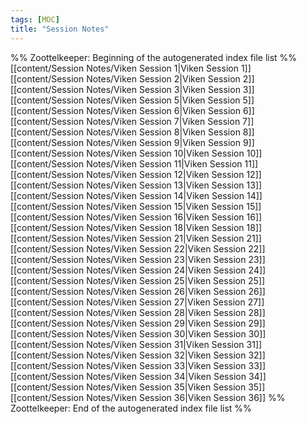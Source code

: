 ```yaml
---
tags: [MOC]
title: "Session Notes"
---
```




%% Zoottelkeeper: Beginning of the autogenerated index file list  %%
 [[content/Session Notes/Viken Session 1|Viken Session 1]]
 [[content/Session Notes/Viken Session 2|Viken Session 2]]
 [[content/Session Notes/Viken Session 3|Viken Session 3]]
 [[content/Session Notes/Viken Session 5|Viken Session 5]]
 [[content/Session Notes/Viken Session 6|Viken Session 6]]
 [[content/Session Notes/Viken Session 7|Viken Session 7]]
 [[content/Session Notes/Viken Session 8|Viken Session 8]]
 [[content/Session Notes/Viken Session 9|Viken Session 9]]
 [[content/Session Notes/Viken Session 10|Viken Session 10]]
 [[content/Session Notes/Viken Session 11|Viken Session 11]]
 [[content/Session Notes/Viken Session 12|Viken Session 12]]
 [[content/Session Notes/Viken Session 13|Viken Session 13]]
 [[content/Session Notes/Viken Session 14|Viken Session 14]]
 [[content/Session Notes/Viken Session 15|Viken Session 15]]
 [[content/Session Notes/Viken Session 16|Viken Session 16]]
 [[content/Session Notes/Viken Session 18|Viken Session 18]]
 [[content/Session Notes/Viken Session 21|Viken Session 21]]
 [[content/Session Notes/Viken Session 22|Viken Session 22]]
 [[content/Session Notes/Viken Session 23|Viken Session 23]]
 [[content/Session Notes/Viken Session 24|Viken Session 24]]
 [[content/Session Notes/Viken Session 25|Viken Session 25]]
 [[content/Session Notes/Viken Session 26|Viken Session 26]]
 [[content/Session Notes/Viken Session 27|Viken Session 27]]
 [[content/Session Notes/Viken Session 28|Viken Session 28]]
 [[content/Session Notes/Viken Session 29|Viken Session 29]]
 [[content/Session Notes/Viken Session 30|Viken Session 30]]
 [[content/Session Notes/Viken Session 31|Viken Session 31]]
 [[content/Session Notes/Viken Session 32|Viken Session 32]]
 [[content/Session Notes/Viken Session 33|Viken Session 33]]
 [[content/Session Notes/Viken Session 34|Viken Session 34]]
 [[content/Session Notes/Viken Session 35|Viken Session 35]]
 [[content/Session Notes/Viken Session 36|Viken Session 36]]
%% Zoottelkeeper: End of the autogenerated index file list  %%

